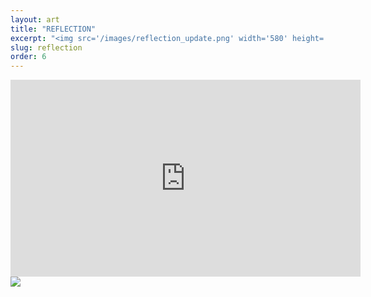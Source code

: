 ```yaml
---
layout: art
title: "REFLECTION"
excerpt: "<img src='/images/reflection_update.png' width='580' height='auto'>"
slug: reflection
order: 6
---
```

<iframe width="560" height="315" src="https://www.youtube.com/embed/TAfD9mtaWcg?si=Yjw2utMUt9i1CEsN" title="YouTube video player" frameborder="0" allow="accelerometer; autoplay; clipboard-write; encrypted-media; gyroscope; picture-in-picture; web-share" referrerpolicy="strict-origin-when-cross-origin" allowfullscreen></iframe>

<img src='/images/reflection_update.png'>